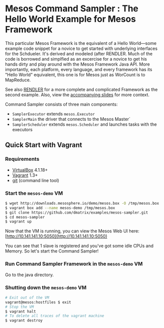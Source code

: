 Mesos Command Sampler : The Hello World Example for Mesos Framework
=====================

This particular Mesos Framework is the equivalent of a Hello World—some example code snippet for a novice to get started with underlying interfaces for the Schdueler. 
It's derived and modeled (after RENDLER. Much of the code is borrowed and simplfied as an excercise for a 
novice to get his hands dirty and play around with the Mesos Framework Java API. More importantly, each platform, every language, and every framework
has its "Hello World" equivalent, this one is for Mesos just as WorCount is to MapReduce.


See also [RENDLER](http://github/mesosphere/RENDLER) for a more complete and complicated Framework as the second example.
Also, view the [accompanying slides](http://mesosphere.github.io/oscon-mesos-2014/#/) for more context.

Command Sampler consists of three main components:

- `SamplerExecutor` extends `mesos.Executor`
- `SamplerMain` the driver that connects to the Mesos Master`
- `SamplerScheduler` extends `mesos.Scheduler` and launches tasks with the executors

## Quick Start with Vagrant

### Requirements

- [VirtualBox](http://www.virtualbox.org/) 4.1.18+
- [Vagrant](http://www.vagrantup.com/) 1.3+
- [git](http://git-scm.com/downloads) (command line tool)

### Start the `mesos-demo` VM

```bash
$ wget http://downloads.mesosphere.io/demo/mesos.box -O /tmp/mesos.box
$ vagrant box add --name mesos-demo /tmp/mesos.box
$ git clone https://github.com/dmatrix/examples/mesos-sampler.git
$ cd mesos-sampler
$ vagrant up
```

Now that the VM is running, you can view the Mesos Web UI here:
[http://10.141.141.10:5050](http://10.141.141.10:5050)

You can see that 1 slave is registered and you've got some idle CPUs and Memory. So let's start the Command Sampler!

### Run Command Sampler Framework in the `mesos-demo` VM

Go to the java directory.

### Shutting down the `mesos-demo` VM

```bash
# Exit out of the VM
vagrant@mesos:hostfiles $ exit
# Stop the VM
$ vagrant halt
# To delete all traces of the vagrant machine
$ vagrant destroy
```
